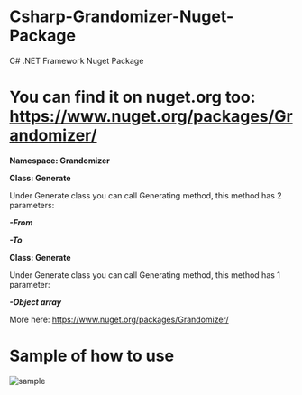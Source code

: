 # Csharp-Grandomizer-Nuget-Package
 C# .NET Framework Nuget Package

# You can find it on nuget.org too: https://www.nuget.org/packages/Grandomizer/

**Namespace: Grandomizer**

**Class: Generate**

Under Generate class you can call Generating method, this method has 2 parameters:

***-From***

***-To***

**Class: Generate**

Under Generate class you can call Generating method, this method has 1 parameter:

***-Object array***

More here: https://www.nuget.org/packages/Grandomizer/

# Sample of how to use
![sample](https://user-images.githubusercontent.com/12668764/86118921-dc967300-bad1-11ea-891f-4ed3aa1f52bb.png)